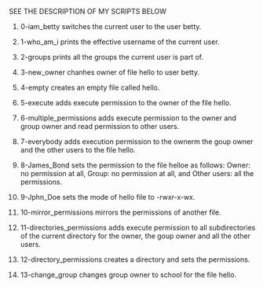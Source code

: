 SEE THE DESCRIPTION OF MY SCRIPTS BELOW

1. 0-iam_betty switches the current user to the user betty.

2. 1-who_am_i prints the effective username of the current user.

3. 2-groups prints all the groups the current user is part of.

4. 3-new_owner chanhes owner of file hello to user betty.

5. 4-empty creates an empty file called hello.

6. 5-execute adds execute permission to the owner of the file hello.

7. 6-multiple_permissions adds execute permission to the owner and group owner and read permission to other users.

8. 7-everybody adds execution permission to the ownerm the goup owner and the other users to the file hello.

9. 8-James_Bond sets the permission to the file helloe as follows: Owner: no permission at all, Group: no permission at all, and Other users: all the permissions.

10. 9-Jphn_Doe sets the mode of hello file to -rwxr-x-wx.

11. 10-mirror_permissions mirrors the permissions of another file.

12. 11-directories_permissions adds execute permission to all subdirectories of the current directory for the owner, the goup owner and all the other users.

13. 12-directory_permissions creates a directory and sets the permissions.

14. 13-change_group changes group owner to school for the file hello.
